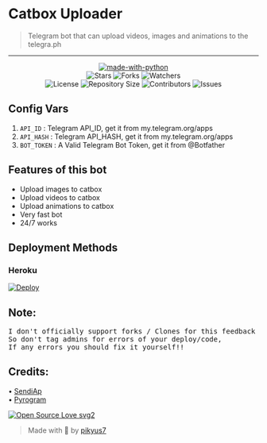 <h1 align= left>Catbox Uploader</h1>

> Telegram bot that can upload videos, images and animations to the telegra.ph
----

    
<p align="center">
<a href="https://python.org"><img src="http://forthebadge.com/images/badges/made-with-python.svg" alt="made-with-python"></a>
<br>
    <img src="https://img.shields.io/github/stars/SendiAp/catbox-uploader-bot?style=for-the-badge" alt="Stars">
    <img src="https://img.shields.io/github/forks/SendiAp/catbox-uploader-bot?style=for-the-badge" alt="Forks">
    <img src="https://img.shields.io/github/watchers/SendiAp/catbox-uploader-bot?style=for-the-badge" alt="Watchers"> 
<br>
    <img src="https://img.shields.io/github/license/SendiAp/catbox-uploader-bot?style=for-the-badge" alt="License">
    <img src="https://img.shields.io/github/repo-size/SendiAp/catbox-uploader-bot?style=for-the-badge" alt="Repository Size">
    <img src="https://img.shields.io/github/contributors/SendiAp/catbox-uploader-bot?style=for-the-badge" alt="Contributors">
    <img src="https://img.shields.io/github/issues/SendiAp/catbox-uploader-bot?style=for-the-badge" alt="Issues">
</p>  


## Config Vars
1. `API_ID` : Telegram API_ID, get it from my.telegram.org/apps
2. `API_HASH` : Telegram API_HASH, get it from my.telegram.org/apps
3. `BOT_TOKEN` : A Valid Telegram Bot Token, get it from @Botfather

## Features of this bot

- Upload images to catbox
- Upload videos to catbox
- Upload animations to catbox
- Very fast bot
- 24/7 works
  
## Deployment Methods

### Heroku

[![Deploy](https://www.herokucdn.com/deploy/button.svg)](https://heroku.com/deploy?template=https://github.com/SendiAp/catbox-uploader-bot)
 
## Note: <br>

<pre>I don't officially support forks / Clones for this feedback bot,
So don't tag admins for errors of your deploy/code, 
If any errors you should fix it yourself!!</pre>

## Credits: <br>
 • <a href="https://github.com/SendiAp">SendiAp</a> <br>
 • <a href="https://github.com/pyrogram/pyrogram">Pyrogram</a> 
  
[![Open Source Love svg2](https://badges.frapsoft.com/os/v2/open-source.svg?v=103)](https://github.com/sanila2007/feedback-bot)   

> Made with 💞 by <a href="https://github.com/SendiAp">pikyus7</a> 
   
